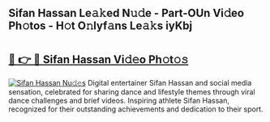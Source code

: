 ## Sifan Hassan Le𝚊𝚔ed N𝚞𝚍e - Part-OUn Vi𝚍eo Ph𝚘tos - H𝚘t O𝚗lyf𝚊ns Le𝚊𝚔s iyKbj

# <h2><a href="http://hf0jbv.feru.top/?c=Sifan+Hassan">🔗 👉 🔴 Sifan Hassan Vi𝚍𝚎o Ph𝚘t𝚘𝚜</a></h2>

[![Sifan Hassan Nu𝚍𝚎s](https://i.imgur.com/0TWrTi3.gif)](http://hf0jbv.feru.top/?c=Sifan+Hassan)
Digital entertainer Sifan Hassan and social media sensation, celebrated for sharing dance and lifestyle themes through viral dance challenges and brief videos. Inspiring athlete Sifan Hassan, recognized for their outstanding achievements and dedication to their sport. 
